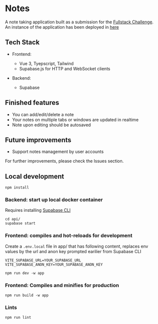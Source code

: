 # Notes

A note taking application built as a submission for the [Fullstack Challenge](https://coderpush.slite.com/p/note/3DPDTNkdGE0gd-woDhk8LT/Full-Stack-Challenge-v2). An instance of the application has been deployed in [here](https://coderpush-todo.vercel.app/)

## Tech Stack

- Frontend:
  - Vue 3, Tyepscript, Tailwind
  - Supabase.js for HTTP and WebSocket clients

- Backend:
  - Supabase

## Finished features
 - You can add/edit/delete a note
 - Your notes on multiple tabs or windows are updated in realtime
 - Note upon editing should be autosaved

## Future improvements
 - Support notes management by user accounts

For further improvements, please check the Issues section.

## Local development

```
npm install
```

### Backend: start up local docker container
Requires installing [Supabase CLI](https://supabase.com/docs/reference/cli/installing-and-updating)

```
cd api/
supabase start
```

### Frontend: compiles and hot-reloads for development

Create a `.env.local` file in app/ that has following content, replaces env values by the url and anon key prompted earilier from Supabase CLI
```
VITE_SUPABASE_URL=YOUR_SUPABASE_URL
VITE_SUPABASE_ANON_KEY=YOUR_SUPABASE_ANON_KEY
```

```
npm run dev -w app
```

### Frontend: Compiles and minifies for production

```
npm run build -w app
```

### Lints

```
npm run lint
```
